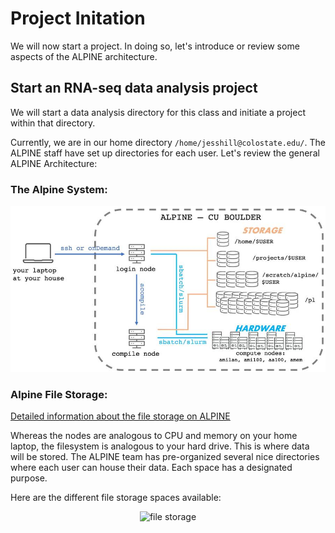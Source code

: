 # Project Initation

We will now start a project. In doing so, let's introduce or review some aspects of the ALPINE architecture.

## Start an RNA-seq data analysis project

We will start a data analysis directory for this class and initiate a project within that directory.

Currently, we are in our home directory `/home/jesshill@colostate.edu/`. The ALPINE staff have set up directories for each user. Let's review the general ALPINE Architecture:

### The Alpine System: 

<p align="center">
<img width="700" alt="alpine map" src="https://github.com/jesshill/CSU-2025FA-DSCI-512-001_RNA-Sequencing_Data_Analysis/blob/main/Images/alpine_map.jpg">
</p>

### Alpine File Storage: 

[Detailed information about the file storage on ALPINE](https://curc.readthedocs.io/en/latest/compute/filesystems.html)

Whereas the nodes are analogous to CPU and memory on your home laptop, the filesystem is analogous to your hard drive. This is where data will be stored. The ALPINE team has pre-organized several nice directories where each user can house their data. Each space has a designated purpose.

Here are the different file storage spaces available:

<p align="center">
<img width="700" alt="file storage" src="...">
</p>
